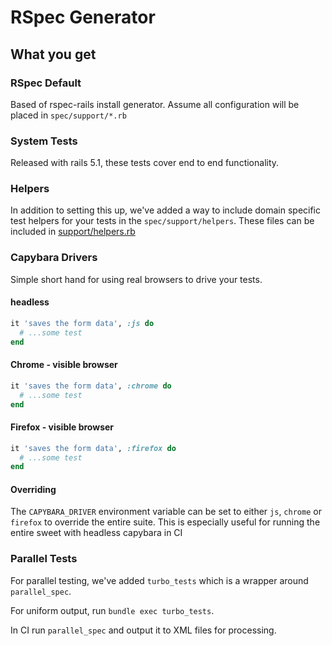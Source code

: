 # RSpec Generator

## What you get

### RSpec Default

Based of rspec-rails install generator. Assume all configuration will be placed in `spec/support/*.rb`

### System Tests

Released with rails 5.1, these tests cover end to end functionality.

### Helpers

In addition to setting this up, we've added a way to include domain specific test helpers for your tests in the `spec/support/helpers`. These files can be included in [support/helpers.rb](./templates/support/helpers.rb)


### Capybara Drivers

Simple short hand for using real browsers to drive your tests.

#### headless

```rb
it 'saves the form data', :js do
  # ...some test
end
```

#### Chrome - visible browser

```rb
it 'saves the form data', :chrome do
  # ...some test
end
```

#### Firefox - visible browser

```rb
it 'saves the form data', :firefox do
  # ...some test
end
```

#### Overriding
The `CAPYBARA_DRIVER` environment variable can be set to either `js`, `chrome` or `firefox` to override the entire suite.
This is especially useful for running the entire sweet with headless capybara in CI


### Parallel Tests
For parallel testing, we've added `turbo_tests` which is a wrapper around `parallel_spec`.

For uniform output, run `bundle exec turbo_tests`.

In CI run `parallel_spec` and output it to XML files for processing.
